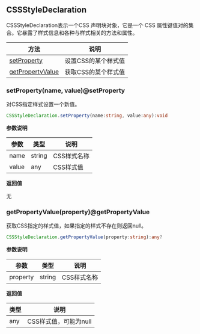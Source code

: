 ## CSSStyleDeclaration  
CSSStyleDeclaration表示一个CSS 声明块对象，它是一个 CSS 属性键值对的集合。它暴露了样式信息和各种与样式相关的方法和属性。


| 方法										| 说明										|
|--------------------------------------		|--------------------------					|
| [setProperty](#setProperty)				| 设置CSS的某个样式值							|
| [getPropertyValue](#getPropertyValue)		| 获取CSS的某个样式值							|


### setProperty(name, value)@setProperty

对CSS指定样式设置一个新值。

```ts
CSSStyleDeclaration.setProperty(name:string, value:any):void
```

**参数说明**

| 参数	| 类型		| 说明		|
|-------|--------	|------		|
| name	| string	| CSS样式名称|
| value	| any		| CSS样式值	|

**返回值**

无


### getPropertyValue(property)@getPropertyValue

获取CSS指定的样式值，如果指定的样式不存在则返回null。

```ts
CSSStyleDeclaration.getPropertyValue(property:string):any?
```

**参数说明**

| 参数			| 类型		| 说明		|
|---------------|--------	|------		|
| property		| string	| CSS样式名称|

**返回值**

| 类型	| 说明				|
|------	|----------			|
| any	| CSS样式值，可能为null	|
